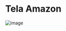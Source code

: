 # Tela Amazon

![image](https://github.com/Saddam171/Amazon/assets/92656405/bacfee81-7512-4663-a42e-9c87b772d8b2)
